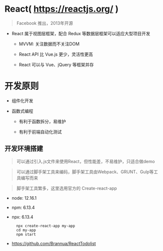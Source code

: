 # React( https://reactjs.org/ )

> Facebook 推出，2013年开源

- React 属于视图层框架，配合 Redux 等数据层框架可以适应大型项目开发

  - MVVM: 关注数据而不关注DOM

  - React API 比 Vue.js 更少，灵活性更高

  - React 可以与 Vue、jQuery 等框架并存

# 开发原则

- 组件化开发

- 函数式编程

  - 有利于函数拆分，易维护

  - 有利于前端自动化测试

## 开发环境搭建

> 可以通过引入.js文件来使用React，但性能差，不易维护，只适合做demo

> 可以通过脚手架工具来编码，脚手架工具由Webpack、GRUNT、Gulp等工具编写而来

> 脚手架工具繁多，这里选用官方的 Create-react-app

- node: 12.16.1
- npm: 6.13.4
- npx: 6.13.4

  ```
    npx create-react-app my-app
    cd my-app
    npm start
  ```

- https://github.com/Brannua/ReactTodolist
